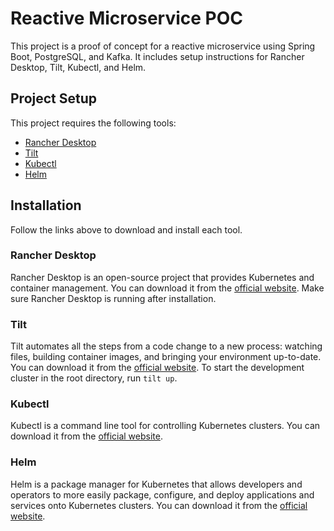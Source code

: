 # Reactive Microservice POC

This project is a proof of concept for a reactive microservice using Spring Boot, PostgreSQL, and Kafka. It includes
setup instructions for Rancher Desktop, Tilt, Kubectl, and Helm.

## Project Setup

This project requires the following tools:

- [Rancher Desktop](https://rancherdesktop.io/)
- [Tilt](https://tilt.dev/)
- [Kubectl](https://kubernetes.io/docs/tasks/tools/)
- [Helm](https://helm.sh/)

## Installation

Follow the links above to download and install each tool.

### Rancher Desktop

Rancher Desktop is an open-source project that provides Kubernetes and container management. You can download it from
the [official website](https://rancherdesktop.io/). Make sure Rancher Desktop is running after installation.

### Tilt

Tilt automates all the steps from a code change to a new process: watching files, building container images, and
bringing your environment up-to-date. You can download it from the [official website](https://tilt.dev/). To start the
development cluster in the root directory, run `tilt up`.

### Kubectl

Kubectl is a command line tool for controlling Kubernetes clusters. You can download it from
the [official website](https://kubernetes.io/docs/tasks/tools/).

### Helm

Helm is a package manager for Kubernetes that allows developers and operators to more easily package, configure, and
deploy applications and services onto Kubernetes clusters. You can download it from
the [official website](https://helm.sh/).

